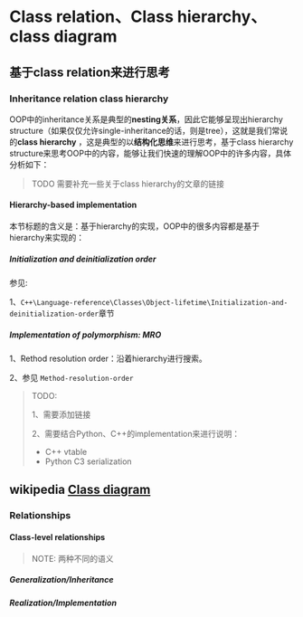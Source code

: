 # Class relation、Class  hierarchy、class diagram

## 基于class relation来进行思考

### Inheritance relation class hierarchy

OOP中的inheritance关系是典型的**nesting关系**，因此它能够呈现出hierarchy structure（如果仅仅允许single-inheritance的话，则是tree），这就是我们常说的**class hierarchy** ，这是典型的以**结构化思维**来进行思考，基于class hierarchy structure来思考OOP中的内容，能够让我们快速的理解OOP中的许多内容，具体分析如下：

> TODO 需要补充一些关于class hierarchy的文章的链接



#### Hierarchy-based implementation

本节标题的含义是：基于hierarchy的实现，OOP中的很多内容都是基于hierarchy来实现的：

##### Initialization and deinitialization  order

参见: 

1、`C++\Language-reference\Classes\Object-lifetime\Initialization-and-deinitialization-order`章节



##### Implementation of polymorphism: MRO

1、Rethod resolution order：沿着hierarchy进行搜索。

2、参见 `Method-resolution-order`

> TODO:
>
> 1、需要添加链接
>
> 2、需要结合Python、C++的implementation来进行说明：
>
> - C++ vtable
> - Python C3 serialization
>
> 





## wikipedia [Class diagram](https://en.wikipedia.org/wiki/Class_diagram)



### Relationships

#### Class-level relationships

> NOTE: 两种不同的语义

##### Generalization/Inheritance

##### Realization/Implementation